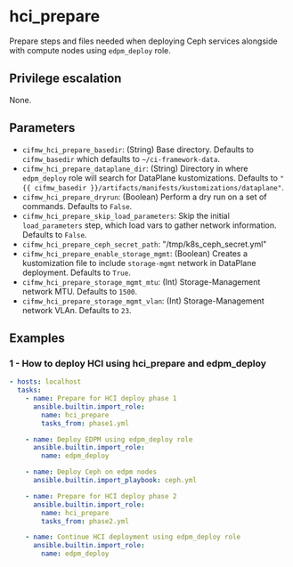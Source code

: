 # hci_prepare
Prepare steps and files needed when deploying Ceph services alongside with compute nodes using `edpm_deploy` role.

## Privilege escalation
None.

## Parameters
* `cifmw_hci_prepare_basedir`: (String) Base directory. Defaults to `cifmw_basedir` which defaults to `~/ci-framework-data`.
* `cifmw_hci_prepare_dataplane_dir`: (String) Directory in where `edpm_deploy` role will search for DataPlane kustomizations. Defaults to `"{{ cifmw_basedir }}/artifacts/manifests/kustomizations/dataplane"`.
* `cifmw_hci_prepare_dryrun`: (Boolean) Perform a dry run on a set of commands. Defaults to `False`.
* `cifmw_hci_prepare_skip_load_parameters`: Skip the initial `load_parameters` step, which load vars to gather network information. Defaults to `False`.
* `cifmw_hci_prepare_ceph_secret_path`: "/tmp/k8s_ceph_secret.yml"
* `cifmw_hci_prepare_enable_storage_mgmt`: (Boolean) Creates a kustomization file to include `storage-mgmt` network in DataPlane deployment. Defaults to `True`.
* `cifmw_hci_prepare_storage_mgmt_mtu`: (Int) Storage-Management network MTU. Defaults to `1500`.
* `cifmw_hci_prepare_storage_mgmt_vlan`: (Int) Storage-Management network VLAn. Defaults to `23`.

## Examples
### 1 - How to deploy HCI using hci_prepare and edpm_deploy
```yaml
- hosts: localhost
  tasks:
    - name: Prepare for HCI deploy phase 1
      ansible.builtin.import_role:
        name: hci_prepare
        tasks_from: phase1.yml

    - name: Deploy EDPM using edpm_deploy role
      ansible.builtin.import_role:
        name: edpm_deploy

    - name: Deploy Ceph on edpm nodes
      ansible.builtin.import_playbook: ceph.yml

    - name: Prepare for HCI deploy phase 2
      ansible.builtin.import_role:
        name: hci_prepare
        tasks_from: phase2.yml

    - name: Continue HCI deployment using edpm_deploy role
      ansible.builtin.import_role:
        name: edpm_deploy
```
